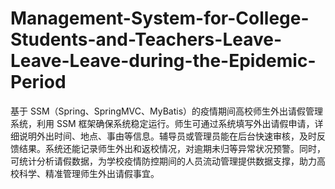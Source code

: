 # Management-System-for-College-Students-and-Teachers-Leave-Leave-Leave-during-the-Epidemic-Period
基于 SSM（Spring、SpringMVC、MyBatis）的疫情期间高校师生外出请假管理系统，利用 SSM 框架确保系统稳定运行。师生可通过系统填写外出请假申请，详细说明外出时间、地点、事由等信息。辅导员或管理员能在后台快速审核，及时反馈结果。系统还能记录师生外出和返校情况，对逾期未归等异常状况预警。同时，可统计分析请假数据，为学校疫情防控期间的人员流动管理提供数据支撑，助力高校科学、精准管理师生外出请假事宜。 

